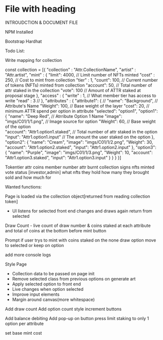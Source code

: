 # File with heading

INTROUDCTION & DOCUMENT FILE

NPM Installed

Bootstrap
Hardhat

Todo List:

Write mapping for collection

const collection  = [{
    "collection" : "Attr.CollectionName",
    "artist" :     "Attr.artist",
    "mint" : {
        "limit":   4000,       // Limit number of NFTs minted
        "cost" :    250,       // Cost to mint from collection
        "tier" :      1,
        "count":    100,       // Current number of tokens (NFTs) minted from collection
        "account":   50,       // Total number of attr staked in the collection
        "vote":     100        // Amount of ATTR staked at proposal stage
    },
    "access" : {
        "write" : 1,      // What member tier has access to write
        "read" :  3       //
    },
    "attributes" : {
        "attribute1": {                      //
            "name": "Background",            // Attribute's Name
            "Weight":        100,            // Base weight of the layer
            "cost":           20,            // minimum ATTR spend per option in attribute
            "selected": "option1",
            "option1": {
                "name":                "Deep Red",      // Atrribute Option 1 Name
                "image":       "imgs/C01/1/1.png",      // Image source for option
                "Weight":                      60,      // Base weight of the option  
                "account": "Attr1.option1.staked",      // Total number of attr staked in the option
                "input":    "Attr1.option1.input"       // The amount the user staked on the option
            },
            "option2": {
                "name":                   "Cream",
                "image":       "imgs/C01/1/2.png",
                "Weight":                      30,
                "account": "Attr1.option2.staked",
                "input":    "Attr1.option2.input"
            },
            "option3": {
                "name":                  "Purple",
                "image":       "imgs/C01/1/3.png",
                "Weight":                      10,
                "account": "Attr1.option3.staked",
                "input":    "Attr1.option3.input"
            }
        }
    }
}]

Tokentier
attr coins
member number
attr burnt
collection signs
    nfts minted
    vote
status [investor,admin]
what nfts they hold
how many they brought
sold and how much for

Wanted functions:

Page is loaded via the collection object[returned from reading collection token]

- UI listens for selected front end changes and draws again return from selected

Draw Count  - live count of draw number & coins staked at each attribute and total of coins at the bottom before mint button

Prompt if user trys to mint with coins staked on the none draw option
move to selected or keep on option

add more console logs

Style Page

- Collection data to be passed on page init
- Remove selected class from previous options on generate art
- Apply selected option to front end
- Live changes when option selected
- Improve input elements
- Margin around canvas(more whitespace)

Add draw count
Add option count
style increment buttons


Add balance debiting
Add pop-up on button press
limit staking to only 1 option per attribute

set base mint cost

